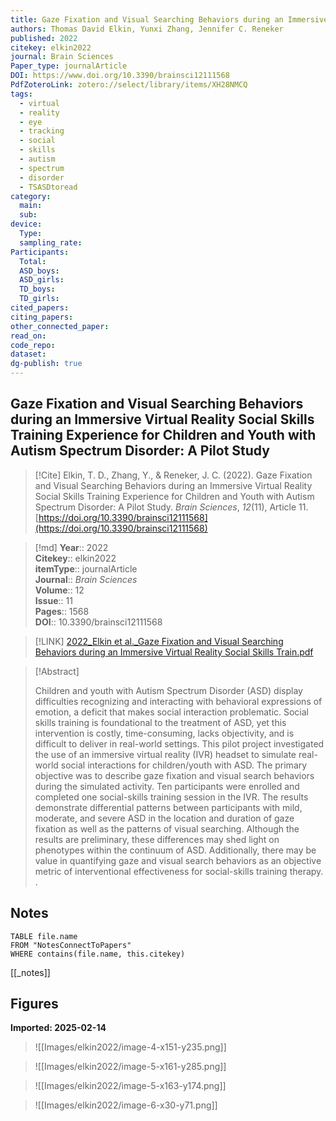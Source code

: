 ```yaml
---
title: Gaze Fixation and Visual Searching Behaviors during an Immersive Virtual Reality Social Skills Training Experience for Children and Youth with Autism Spectrum Disorder A Pilot Study
authors: Thomas David Elkin, Yunxi Zhang, Jennifer C. Reneker
published: 2022
citekey: elkin2022
journal: Brain Sciences
Paper_type: journalArticle
DOI: https://www.doi.org/10.3390/brainsci12111568
PdfZoteroLink: zotero://select/library/items/XH28NMCQ
tags:
  - virtual
  - reality
  - eye
  - tracking
  - social
  - skills
  - autism
  - spectrum
  - disorder
  - TSASDtoread
category:
  main: 
  sub: 
device:
  Type: 
  sampling_rate: 
Participants:
  Total: 
  ASD_boys: 
  ASD_girls: 
  TD_boys: 
  TD_girls: 
cited_papers: 
citing_papers: 
other_connected_paper: 
read_on: 
code_repo: 
dataset: 
dg-publish: true
---
```


## Gaze Fixation and Visual Searching Behaviors during an Immersive Virtual Reality Social Skills Training Experience for Children and Youth with Autism Spectrum Disorder: A Pilot Study

> [!Cite]
> Elkin, T. D., Zhang, Y., & Reneker, J. C. (2022). Gaze Fixation and Visual Searching Behaviors during an Immersive Virtual Reality Social Skills Training Experience for Children and Youth with Autism Spectrum Disorder: A Pilot Study. _Brain Sciences_, _12_(11), Article 11. [https://doi.org/10.3390/brainsci12111568](https://doi.org/10.3390/brainsci12111568)


>[!md]
> **Year**:: 2022   
> **Citekey**:: elkin2022  
> **itemType**:: journalArticle  
> **Journal**:: *Brain Sciences*  
> **Volume**:: 12  
> **Issue**:: 11   
> **Pages**:: 1568  
> **DOI**:: 10.3390/brainsci12111568    

> [!LINK] 
> [2022_Elkin et al._Gaze Fixation and Visual Searching Behaviors during an Immersive Virtual Reality Social Skills Train.pdf](zotero://select/library/items/3IHP72YZ)

> [!Abstract]
>
> Children and youth with Autism Spectrum Disorder (ASD) display difficulties recognizing and interacting with behavioral expressions of emotion, a deficit that makes social interaction problematic. Social skills training is foundational to the treatment of ASD, yet this intervention is costly, time-consuming, lacks objectivity, and is difficult to deliver in real-world settings. This pilot project investigated the use of an immersive virtual reality (IVR) headset to simulate real-world social interactions for children/youth with ASD. The primary objective was to describe gaze fixation and visual search behaviors during the simulated activity. Ten participants were enrolled and completed one social-skills training session in the IVR. The results demonstrate differential patterns between participants with mild, moderate, and severe ASD in the location and duration of gaze fixation as well as the patterns of visual searching. Although the results are preliminary, these differences may shed light on phenotypes within the continuum of ASD. Additionally, there may be value in quantifying gaze and visual search behaviors as an objective metric of interventional effectiveness for social-skills training therapy.
>.
> 


## Notes

```dataview 
TABLE file.name 
FROM "NotesConnectToPapers" 
WHERE contains(file.name, this.citekey)
```

[[_notes]]

## Figures

**Imported: 2025-02-14**

> ![[Images/elkin2022/image-4-x151-y235.png]]

> ![[Images/elkin2022/image-5-x161-y285.png]]

> ![[Images/elkin2022/image-5-x163-y174.png]]

> ![[Images/elkin2022/image-6-x30-y71.png]]